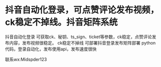 # 抖音自动化登录，可点赞评论发布视频，ck稳定不掉线。抖音矩阵系统
抖音自动化登录
可获取ck、秘钥、ts_sign、ticket等参数，ck稳定，点赞评论发布内容，发布视频很稳定。
ck稳定不掉线
可部署抖音登录发布矩阵部署
python代码，登录自动化，发布使用api，发布速度很快

联系wx:Midspder123
